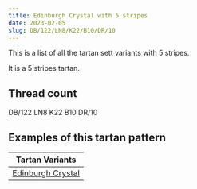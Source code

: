 ```yaml
---
title: Edinburgh Crystal with 5 stripes
date: 2023-02-05
slug: DB/122/LN8/K22/B10/DR/10
---
```

This is a list of all the tartan sett variants with 5 stripes.

It is a 5 stripes tartan.


## Thread count
DB/122 LN8 K22 B10 DR/10

## Examples of this tartan pattern

| Tartan Variants |
|---------------|
| [Edinburgh Crystal](/variants/db/122/ln8/k22/b10/dr/10-b304080-db000030-dr802040-k000000-lne0e0e0)||

